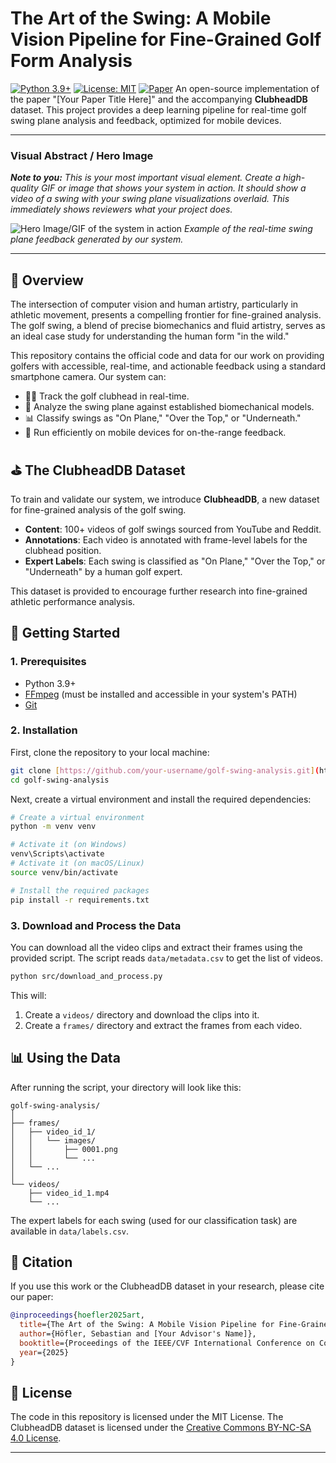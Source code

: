 # The Art of the Swing: A Mobile Vision Pipeline for Fine-Grained Golf Form Analysis

[![Python 3.9+](https://img.shields.io/badge/python-3.9+-blue.svg)](https://www.python.org/downloads/release/python-390/)
[![License: MIT](https://img.shields.io/badge/License-MIT-yellow.svg)](https://opensource.org/licenses/MIT)
[![Paper](http://img.shields.io/badge/paper-arxiv.1234.56789-B31B1B.svg)](https://arxiv.org/abs/1234.56789) An open-source implementation of the paper "[Your Paper Title Here]" and the accompanying **ClubheadDB** dataset. This project provides a deep learning pipeline for real-time golf swing plane analysis and feedback, optimized for mobile devices.

---

### **Visual Abstract / Hero Image**

***Note to you:*** *This is your most important visual element. Create a high-quality GIF or image that shows your system in action. It should show a video of a swing with your swing plane visualizations overlaid. This immediately shows reviewers what your project does.*

![Hero Image/GIF of the system in action](https://via.placeholder.com/800x400.png?text=Show+a+GIF+of+your+system+analyzing+a+swing!)
*Example of the real-time swing plane feedback generated by our system.*

---

## 📖 Overview

The intersection of computer vision and human artistry, particularly in athletic movement, presents a compelling frontier for fine-grained analysis. The golf swing, a blend of precise biomechanics and fluid artistry, serves as an ideal case study for understanding the human form "in the wild."

This repository contains the official code and data for our work on providing golfers with accessible, real-time, and actionable feedback using a standard smartphone camera. Our system can:
* 🏌️‍♂️ Track the golf clubhead in real-time.
* 📐 Analyze the swing plane against established biomechanical models.
* 📊 Classify swings as "On Plane," "Over the Top," or "Underneath."
* 📱 Run efficiently on mobile devices for on-the-range feedback.

## ⛳ The ClubheadDB Dataset

To train and validate our system, we introduce **ClubheadDB**, a new dataset for fine-grained analysis of the golf swing.

* **Content**: 100+ videos of golf swings sourced from YouTube and Reddit.
* **Annotations**: Each video is annotated with frame-level labels for the clubhead position.
* **Expert Labels**: Each swing is classified as "On Plane," "Over the Top," or "Underneath" by a human golf expert.

This dataset is provided to encourage further research into fine-grained athletic performance analysis.

## 🚀 Getting Started

### 1. Prerequisites

* Python 3.9+
* [FFmpeg](https://ffmpeg.org/download.html) (must be installed and accessible in your system's PATH)
* [Git](https://git-scm.com/downloads)

### 2. Installation

First, clone the repository to your local machine:
```bash
git clone [https://github.com/your-username/golf-swing-analysis.git](https://github.com/your-username/golf-swing-analysis.git)
cd golf-swing-analysis
```

Next, create a virtual environment and install the required dependencies:
```bash
# Create a virtual environment
python -m venv venv

# Activate it (on Windows)
venv\Scripts\activate
# Activate it (on macOS/Linux)
source venv/bin/activate

# Install the required packages
pip install -r requirements.txt
```

### 3. Download and Process the Data

You can download all the video clips and extract their frames using the provided script. The script reads `data/metadata.csv` to get the list of videos.

```bash
python src/download_and_process.py
```
This will:
1.  Create a `videos/` directory and download the clips into it.
2.  Create a `frames/` directory and extract the frames from each video.

## 📊 Using the Data

After running the script, your directory will look like this:
```
golf-swing-analysis/
│
├── frames/
│   ├── video_id_1/
│   │   └── images/
│   │       ├── 0001.png
│   │       └── ...
│   └── ...
│
└── videos/
    ├── video_id_1.mp4
    └── ...
```

The expert labels for each swing (used for our classification task) are available in `data/labels.csv`.

## 🙏 Citation

If you use this work or the ClubheadDB dataset in your research, please cite our paper:

```bibtex
@inproceedings{hoefler2025art,
  title={The Art of the Swing: A Mobile Vision Pipeline for Fine-Grained Golf Form Analysis},
  author={Höfler, Sebastian and [Your Advisor's Name]},
  booktitle={Proceedings of the IEEE/CVF International Conference on Computer Vision (ICCV) Workshops},
  year={2025}
}
```

## 📜 License

The code in this repository is licensed under the MIT License. The ClubheadDB dataset is licensed under the [Creative Commons BY-NC-SA 4.0 License](https://creativecommons.org/licenses/by-nc-sa/4.0/).

---
